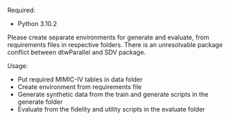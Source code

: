 Required:
- Python 3.10.2

Please create separate environments for generate and evaluate, from requirements files in respective folders.
There is an unresolvable package conflict between dtwParallel and SDV package.

Usage:
- Put required MIMIC-IV tables in data folder
- Create environment from requirements file
- Generate synthetic data from the train and generate scripts in the generate folder
- Evaluate from the fidelity and utility scripts in the evaluate folder
  
